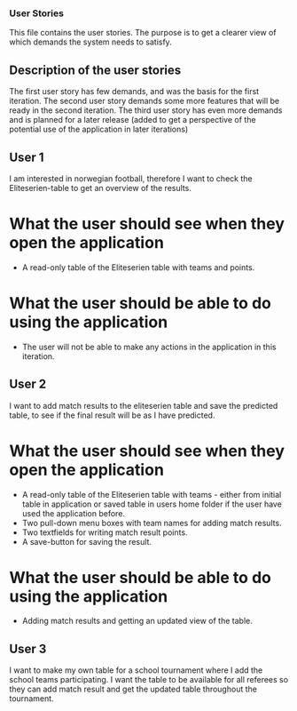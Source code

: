 ### User Stories 

This file contains the user stories. The purpose is to get a clearer view of which demands the system needs to satisfy. 


## Description of the user stories
The first user story has few demands, and was the basis for the first iteration.
The second user story demands some more features that will be ready in the second iteration. 
The third user story has even more demands and is planned for a later release (added to get a perspective of the potential use of the application in later iterations)


## User 1
I am interested in norwegian football, therefore I want to check the Eliteserien-table to get an overview of the results.

# What the user should see when they open the application
- A read-only table of the Eliteserien table with teams and points.

# What the user should be able to do using the application
- The user will not be able to make any actions in the application in this iteration.


## User 2
I want to add match results to the eliteserien table and save the predicted table, to see if the final result will be as I have predicted. 

# What the user should see when they open the application
- A read-only table of the Eliteserien table with teams - either from initial table in application or saved table in users home folder if the user have used the application before.
- Two pull-down menu boxes with team names for adding match results.
- Two textfields for writing match result points. 
- A save-button for saving the result. 

# What the user should be able to do using the application
- Adding match results and getting an updated view of the table.


## User 3
I want to make my own table for a school tournament where I add the school teams participating. I want the table to be available for all referees so they can add match result and get the updated table throughout the tournament. 
